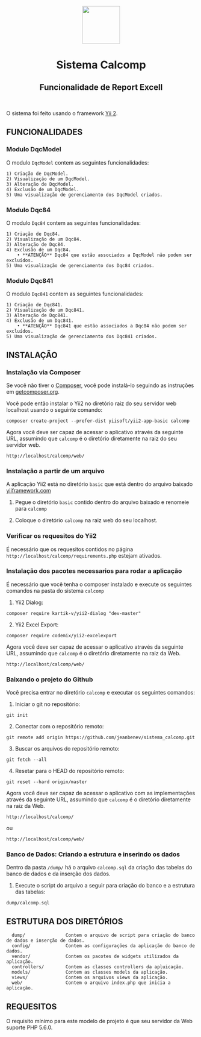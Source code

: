 
<p align="center">
    <a href="https://github.com/yiisoft" target="_blank">
        <img src="https://avatars0.githubusercontent.com/u/993323" height="100px">
    </a>
    <h1 align="center">Sistema Calcomp</h1>
    <h2 align="center">Funcionalidade de Report Excell</h1>
    <br>
</p>

O sistema foi feito usando o framework [Yii 2](http://www.yiiframework.com/).

FUNCIONALIDADES
------------

### Modulo DqcModel

O modulo `DqcModel` contem as seguintes funcionalidades:

~~~
1) Criação de DqcModel.
2) Visualização de um DqcModel.
3) Alteração de DqcModel.
4) Exclusão de um DqcModel.
5) Uma visualização de gerenciamento dos DqcModel criados.
~~~

### Modulo Dqc84

O modulo `Dqc84` contem as seguintes funcionalidades:

~~~
1) Criação de Dqc84.
2) Visualização de um Dqc84.
3) Alteração de Dqc84.
4) Exclusão de um Dqc84.
    • **ATENÇÃO** Dqc84 que estão associados a DqcModel não podem ser excluídos.
5) Uma visualização de gerenciamento dos Dqc84 criados.
~~~

### Modulo Dqc841

O modulo `Dqc841` contem as seguintes funcionalidades:

~~~
1) Criação de Dqc841.
2) Visualização de um Dqc841.
3) Alteração de Dqc841.
4) Exclusão de um Dqc841.
    • **ATENÇÃO** Dqc841 que estão associados a Dqc84 não podem ser excluídos.
5) Uma visualização de gerenciamento dos Dqc841 criados.
~~~

INSTALAÇÃO
------------

### Instalação via Composer

Se você não tiver o [Composer](http://getcomposer.org/), você pode instalá-lo seguindo as instruções
em [getcomposer.org](http://getcomposer.org/doc/00-intro.md#installation-nix).

Você pode então instalar o Yii2 no diretório raiz do seu servidor web localhost usando o seguinte comando:

~~~
composer create-project --prefer-dist yiisoft/yii2-app-basic calcomp
~~~

Agora você deve ser capaz de acessar o aplicativo através da seguinte URL, assumindo que `calcomp` é o diretório
diretamente na raiz do seu servidor web.

~~~
http://localhost/calcomp/web/
~~~

### Instalação a partir de um arquivo

A aplicação Yii2 está no diretório `basic` que está dentro do arquivo baixado [yiiframework.com](https://github.com/yiisoft/yii2/releases/download/2.0.41/yii-basic-app-2.0.41.tgz)

1) Pegue o diretório `basic` contido dentro do arquivo baixado e renomeie para `calcomp`

2) Coloque o diretório `calcomp` na raiz web do seu localhost.

### Verificar os requesitos do Yii2

É necessário que os requesitos contidos no página `http://localhost/calcomp/requirements.php` estejam ativados.

### Instalação dos pacotes necessarios para rodar a aplicação

É necessário que você tenha o composer instalado e execute os seguintes comandos na pasta do sistema `calcomp`

1) Yii2 Dialog: 
~~~
composer require kartik-v/yii2-dialog "dev-master"
~~~

2) Yii2 Excel Export: 
~~~
composer require codemix/yii2-excelexport
~~~

Agora você deve ser capaz de acessar o aplicativo através da seguinte URL, assumindo que `calcomp` é o diretório
diretamente na raiz da Web.

~~~
http://localhost/calcomp/web/
~~~

### Baixando o projeto do Github

Você precisa entrar no diretório `calcomp` e executar os seguintes comandos:

1) Iniciar o git no repositório:
~~~
git init
~~~

2) Conectar com o repositório remoto:
~~~
git remote add origin https://github.com/jeanbenev/sistema_calcomp.git
~~~

3) Buscar os arquivos do repositório remoto:
~~~
git fetch --all
~~~

4) Resetar para o HEAD do repositório remoto:
~~~
git reset --hard origin/master
~~~

Agora você deve ser capaz de acessar o aplicativo com as implementações através da seguinte URL, assumindo que `calcomp` é o diretório diretamente na raiz da Web.

~~~
http://localhost/calcomp/
~~~

ou

~~~
http://localhost/calcomp/web/
~~~

### Banco de Dados: Criando a estrutura e inserindo os dados

Dentro da pasta `/dump/` há o arquivo `calcomp.sql` da criação das tabelas do banco de dados e da inserção dos dados.

1) Execute o script do arquivo a seguir para criação do banco e a estrutura das tabelas:

~~~
dump/calcomp.sql
~~~

ESTRUTURA DOS DIRETÓRIOS
-------------------

      dump/               Contem o arquivo de script para criação do banco de dados e inserção de dados.
      config/             Contem as configurações da aplicação do banco de dados.
      vendor/             Contem os pacotes de widgets utilizados da aplicação.
      controllers/        Contem as classes controllers da apluicação.
      models/             Contem as classes models da aplicação.
      views/              Contem os arquivos views da aplicação.
      web/                Contem o arquivo index.php que inicia a aplicação.

REQUESITOS
------------

O requisito mínimo para este modelo de projeto é que seu servidor da Web suporte PHP 5.6.0.